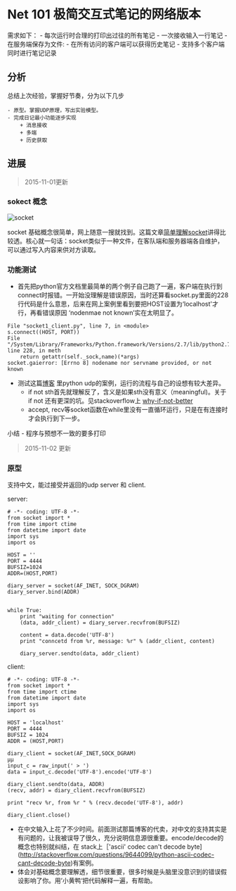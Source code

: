 # Net 101 极简交互式笔记的网络版本

需求如下：
	- 每次运行时合理的打印出过往的所有笔记
	- 一次接收输入一行笔记
	- 在服务端保存为文件:
	   - 在所有访问的客户端可以获得历史笔记
	- 支持多个客户端同时进行笔记记录
   
## 分析
总结上次经验，掌握好节奏，分为以下几步

    - 原型。掌握UDP原理，写出实验模型。
    - 完成日记最小功能逐步实现
        + 消息接收
        + 多端
        + 历史获取

## 进展
> 2015-11-01更新

### sokect 概念
![socket](http://images.cnitblog.com/blog/349217/201312/05225723-2ffa89aad91f46099afa530ef8660b20.jpg)

socket 基础概念很简单，网上随意一搜就找到。这篇文章[简单理解socket](http://www.cnblogs.com/dolphinX/p/3460545.html)讲得比较透。核心就一句话：socket类似于一种文件，在客队端和服务器端各自维护，可以通过写入内容来供对方读取。

### 功能测试
- 首先把python官方文档里最简单的两个例子自己跑了一遍，客户端在执行到connect时报错。一开始没理解是错误原因，当时还算看socket.py里面的228行代码是什么意思，后来在网上案例里看到要把HOST设置为‘localhost'才行，再看错误原因 ‘nodenmae not known’实在太明显了。

``` 
File "socket1_client.py", line 7, in <module>
s.connect((HOST, PORT))
File "/System/Library/Frameworks/Python.framework/Versions/2.7/lib/python2.7/socket.py", line 228, in meth
    return getattr(self._sock,name)(*args)
socket.gaierror: [Errno 8] nodename nor servname provided, or not known
```


- 测试这篇[博客](http://blog.csdn.net/hao_ding/article/details/9958007) 里python udp的案例，运行的流程与自己的设想有较大差异。
	- if not sth首先就理解反了，含义是如果sth没有意义（meaningful)。关于if not 还有更深的坑。见stackoverflow上 [why-if-not-better](http://stackoverflow.com/questions/100732/why-is-if-not-someobj-better-than-if-someobj-none-in-python) 
	- accept, recv等socket函数在while里没有一直循环运行，只是在有连接时才会执行到下一步。

小结
	- 程序与预想不一致的要多打印

> 2015-11-02 更新
### 原型
支持中文，能过接受并返回的udp server 和 client.

server:

```
# -*- coding: UTF-8 -*-
from socket import *  
from time import ctime  
from datetime import date
import sys
import os 

HOST = ''
PORT = 4444
BUFSIZ=1024  
ADDR=(HOST,PORT) 

diary_server = socket(AF_INET, SOCK_DGRAM)
diary_server.bind(ADDR)


while True:
	print "waiting for connection"
	(data, addr_client) = diary_server.recvfrom(BUFSIZ)

	content = data.decode('UTF-8')
	print "conncetd from %r, message: %r" % (addr_client, content)

	diary_server.sendto(data, addr_client)
```

client:

```
# -*- coding: UTF-8 -*-
from socket import *  
from time import ctime  
from datetime import date
import sys
import os 

HOST = 'localhost'  
PORT = 4444  
BUFSIZ = 1024  
ADDR = (HOST,PORT)  
  
diary_client = socket(AF_INET,SOCK_DGRAM) 
µµ
input_c = raw_input(' > ')
data = input_c.decode('UTF-8').encode('UTF-8')

diary_client.sendto(data, ADDR)
(recv, addr) = diary_client.recvfrom(BUFSIZ)

print "recv %r, from %r " % (recv.decode('UTF-8'), addr)

diary_client.close()

```

- 在中文输入上花了不少时间。前面测试那篇博客的代卖，对中文的支持其实是有问题的，让我被误导了很久，充分说明信息源很重要。encode/decode的概念也特别就纠结，在
stack上［'ascii' codec can't decode byte](http://stackoverflow.com/questions/9644099/python-ascii-codec-cant-decode-byte)有案例。
- 体会对基础概念要理解透，细节很重要，很多时候是头脑里没意识到的错误假设影响了你。用’小黄鸭‘把代码解释一遍，有帮助。





